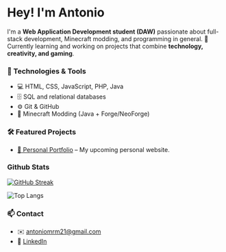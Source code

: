 
# Hey! I'm Antonio

I'm a **Web Application Development student (DAW)** passionate about full-stack development, Minecraft modding, and programming in general. 🚀  
Currently learning and working on projects that combine **technology, creativity, and gaming**.

### 🚀 Technologies & Tools
- 💻 HTML, CSS, JavaScript, PHP, Java  
- 🗄️ SQL and relational databases  
- ⚙️ Git & GitHub  
- 🔮 Minecraft Modding (Java + Forge/NeoForge)  

### 🛠️ Featured Projects 
- [📂 Personal Portfolio]() – My upcoming personal website.  

### Github Stats

[![GitHub Streak](https://streak-stats.demolab.com?user=Toni216&theme=aura&exclude_days=Sun%2CSat)](https://git.io/streak-stats)

![Top Langs](https://github-readme-stats.vercel.app/api/top-langs/?username=toni216&layout=compact)


### 📫 Contact
- ✉️ antoniomrm21@gmail.com  
- 💼 [LinkedIn](https://www.linkedin.com/in/antonio-manuel-rangel-moro-3a3949212/)  
